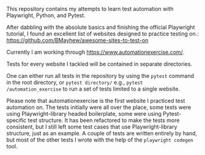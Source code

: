 This repository contains my attempts to learn test automation with Playwright, Python, and Pytest.

After dabbling with the absolute basics and finishing the official Playwright tutorial, I found an excellent list of websites designed to practice testing on.: https://github.com/BMayhew/awesome-sites-to-test-on

Currently I am working through https://www.automationexercise.com/.

Tests for every website I tackled will be contained in separate directories.

One can either run all tests in the repository by using the `pytest` command in the root directory, or `pytest directory/` e.g., `pytest /automation_exercise` to run a set of tests limited to a single website.

Please note that automationexercise is the first website I practiced test automation on. The tests initially were all over the place, some tests were using Playwright-library headed boilerplate, some were using Pytest-specific test structure. It has been refactored to make the tests more consistent, but I still left some test cases that use Playwright-library structure, just as an example. A couple of tests are written entirely by hand, but most of the other tests I wrote with the help of the `playwright codegen` tool.

